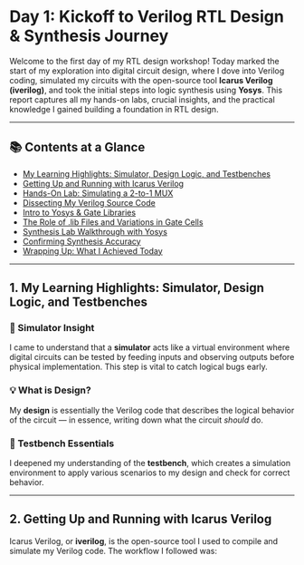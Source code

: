 # Day 1: Kickoff to Verilog RTL Design & Synthesis Journey

Welcome to the first day of my RTL design workshop! Today marked the start of my exploration into digital circuit design, where I dove into Verilog coding, simulated my circuits with the open-source tool **Icarus Verilog (iverilog)**, and took the initial steps into logic synthesis using **Yosys**. This report captures all my hands-on labs, crucial insights, and the practical knowledge I gained building a foundation in RTL design.

---

## 📚 Contents at a Glance

- [My Learning Highlights: Simulator, Design Logic, and Testbenches](#1-my-learning-highlights-simulator-design-logic-and-testbenches)  
- [Getting Up and Running with Icarus Verilog](#2-getting-up-and-running-with-icarus-verilog)  
- [Hands-On Lab: Simulating a 2-to-1 MUX](#3-hands-on-lab-simulating-a-2-to-1-mux)  
- [Dissecting My Verilog Source Code](#4-dissecting-my-verilog-source-code)  
- [Intro to Yosys & Gate Libraries](#5-intro-to-yosys--gate-libraries)  
- [The Role of .lib Files and Variations in Gate Cells](#6-the-role-of-lib-files-and-variations-in-gate-cells)  
- [Synthesis Lab Walkthrough with Yosys](#7-synthesis-lab-walkthrough-with-yosys)  
- [Confirming Synthesis Accuracy](#8-confirming-synthesis-accuracy)  
- [Wrapping Up: What I Achieved Today](#9-wrapping-up-what-i-achieved-today)  

---

## 1. My Learning Highlights: Simulator, Design Logic, and Testbenches

### 🚀 Simulator Insight  
I came to understand that a **simulator** acts like a virtual environment where digital circuits can be tested by feeding inputs and observing outputs before physical implementation. This step is vital to catch logical bugs early.

### 💡 What is Design?  
My **design** is essentially the Verilog code that describes the logical behavior of the circuit — in essence, writing down what the circuit *should* do.

### 🧪 Testbench Essentials  
I deepened my understanding of the **testbench**, which creates a simulation environment to apply various scenarios to my design and check for correct behavior.

---

## 2. Getting Up and Running with Icarus Verilog

Icarus Verilog, or **iverilog**, is the open-source tool I used to compile and simulate my Verilog code. The workflow I followed was:

